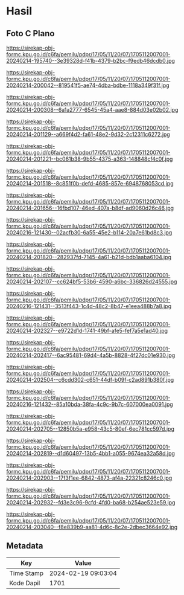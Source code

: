 # Hasil

## Foto C Plano

https://sirekap-obj-formc.kpu.go.id/c6fa/pemilu/pdpr/17/05/11/20/07/1705112007001-20240214-195740--3e39328d-f41b-4379-b2bc-f9edb46dcdb0.jpg

https://sirekap-obj-formc.kpu.go.id/c6fa/pemilu/pdpr/17/05/11/20/07/1705112007001-20240214-200042--819541f5-ae74-4dba-bdbe-1118a349f31f.jpg

https://sirekap-obj-formc.kpu.go.id/c6fa/pemilu/pdpr/17/05/11/20/07/1705112007001-20240214-200308--6a1a2777-6545-45a4-aae8-884d03e02b02.jpg

https://sirekap-obj-formc.kpu.go.id/c6fa/pemilu/pdpr/17/05/11/20/07/1705112007001-20240214-201129--a669f4d2-fa61-48e2-9d32-2c12311c6272.jpg

https://sirekap-obj-formc.kpu.go.id/c6fa/pemilu/pdpr/17/05/11/20/07/1705112007001-20240214-201221--bc061b38-9b55-4375-a363-148848cf4c0f.jpg

https://sirekap-obj-formc.kpu.go.id/c6fa/pemilu/pdpr/17/05/11/20/07/1705112007001-20240214-201518--8c851f0b-defd-4685-857e-6948768053cd.jpg

https://sirekap-obj-formc.kpu.go.id/c6fa/pemilu/pdpr/17/05/11/20/07/1705112007001-20240214-201656--16fbd107-46ed-407a-b8df-ad9060d26c46.jpg

https://sirekap-obj-formc.kpu.go.id/c6fa/pemilu/pdpr/17/05/11/20/07/1705112007001-20240216-121430--02acfb30-6a55-45e2-b114-20a7e61bd8c3.jpg

https://sirekap-obj-formc.kpu.go.id/c6fa/pemilu/pdpr/17/05/11/20/07/1705112007001-20240214-201820--282937fd-7145-4a61-b21d-bdb1aaba6104.jpg

https://sirekap-obj-formc.kpu.go.id/c6fa/pemilu/pdpr/17/05/11/20/07/1705112007001-20240214-202107--cc624bf5-53b6-4590-a6bc-336826d24555.jpg

https://sirekap-obj-formc.kpu.go.id/c6fa/pemilu/pdpr/17/05/11/20/07/1705112007001-20240216-121431--3513f443-1c4d-48c2-8b47-e1eea488b7a8.jpg

https://sirekap-obj-formc.kpu.go.id/c6fa/pemilu/pdpr/17/05/11/20/07/1705112007001-20240214-202327--e9722d1d-1741-49bf-afe5-fef7a5e1ad40.jpg

https://sirekap-obj-formc.kpu.go.id/c6fa/pemilu/pdpr/17/05/11/20/07/1705112007001-20240214-202417--6ac95481-69d4-4a5b-8828-4f27dc01e930.jpg

https://sirekap-obj-formc.kpu.go.id/c6fa/pemilu/pdpr/17/05/11/20/07/1705112007001-20240214-202504--c6cdd302-c651-44df-b09f-c2ad891b380f.jpg

https://sirekap-obj-formc.kpu.go.id/c6fa/pemilu/pdpr/17/05/11/20/07/1705112007001-20240216-121432--85a10bda-38fa-4c9c-9b7c-607000ea0091.jpg

https://sirekap-obj-formc.kpu.go.id/c6fa/pemilu/pdpr/17/05/11/20/07/1705112007001-20240214-202705--12850b5a-e958-43c5-80ef-6ec781cc597d.jpg

https://sirekap-obj-formc.kpu.go.id/c6fa/pemilu/pdpr/17/05/11/20/07/1705112007001-20240214-202819--d1d60497-13b5-4bb1-a055-9674ea32a58d.jpg

https://sirekap-obj-formc.kpu.go.id/c6fa/pemilu/pdpr/17/05/11/20/07/1705112007001-20240214-202903--17f3f1ee-6842-4873-af4a-22321c8246c0.jpg

https://sirekap-obj-formc.kpu.go.id/c6fa/pemilu/pdpr/17/05/11/20/07/1705112007001-20240214-202932--fd3e3c96-9cfd-4fd0-ba68-b254ae523e59.jpg

https://sirekap-obj-formc.kpu.go.id/c6fa/pemilu/pdpr/17/05/11/20/07/1705112007001-20240214-203040--f8e839b9-aa81-4d6c-8c2e-2dbec3664e92.jpg


## Metadata

| Key        | Value               |
| ---------- | ------------------- |
| Time Stamp | 2024-02-19 09:03:04 |
| Kode Dapil | 1701                |



